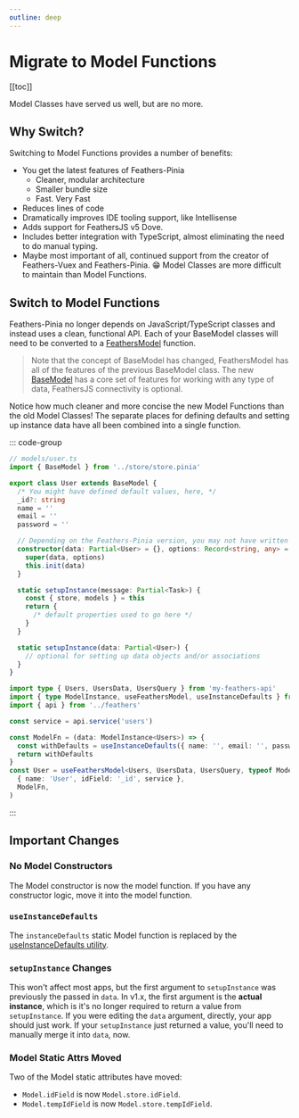 ```yaml
---
outline: deep
---
```


<script setup>
import Badge from '../components/Badge.vue'
import BlockQuote from '../components/BlockQuote.vue'
</script>

# Migrate to Model Functions

[[toc]]

Model Classes have served us well, but are no more.

## Why Switch?

Switching to Model Functions provides a number of benefits:

- You get the latest features of Feathers-Pinia
  - Cleaner, modular architecture
  - Smaller bundle size
  - Fast. Very Fast
- Reduces lines of code
- Dramatically improves IDE tooling support, like Intellisense
- Adds support for FeathersJS v5 Dove.
- Includes better integration with TypeScript, almost eliminating the need to do manual typing.
- Maybe most important of all, continued support from the creator of Feathers-Vuex and Feathers-Pinia. 😁 Model Classes
are more difficult to maintain than Model Functions.

## Switch to Model Functions

Feathers-Pinia no longer depends on JavaScript/TypeScript classes and instead uses a clean, functional API. Each of your
BaseModel classes will need to be converted to a [FeathersModel](/guide/use-feathers-model) function.

<BlockQuote label="note" type="info">

Note that the concept of BaseModel has changed, FeathersModel has all of the features of the previous BaseModel class.
The new [BaseModel](/guide/use-base-model) has a core set of features for working with any type of data, FeathersJS
connectivity is optional.

</BlockQuote>

<!--@include: ./types-notification.md-->

Notice how much cleaner and more concise the new Model Functions than the old Model Classes! The separate places for
defining defaults and setting up instance data have all been combined into a single function.

::: code-group

```ts [Old Model Class]
// models/user.ts
import { BaseModel } from '../store/store.pinia'

export class User extends BaseModel {
  /* You might have defined default values, here, */
  _id?: string
  name = ''
  email = ''
  password = ''

  // Depending on the Feathers-Pinia version, you may not have written a constructor
  constructor(data: Partial<User> = {}, options: Record<string, any> = {}) {
    super(data, options)
    this.init(data)
  }

  static setupInstance(message: Partial<Task>) {
    const { store, models } = this
    return { 
      /* default properties used to go here */
    }  
  }

  static setupInstance(data: Partial<User>) {
    // optional for setting up data objects and/or associations
  }
}
```

```ts [New Model Function]
import type { Users, UsersData, UsersQuery } from 'my-feathers-api'
import { type ModelInstance, useFeathersModel, useInstanceDefaults } from 'feathers-pinia'
import { api } from '../feathers'

const service = api.service('users')

const ModelFn = (data: ModelInstance<Users>) => {
  const withDefaults = useInstanceDefaults({ name: '', email: '', password: '' }, data)
  return withDefaults
}
const User = useFeathersModel<Users, UsersData, UsersQuery, typeof ModelFn>(
  { name: 'User', idField: '_id', service },
  ModelFn,
)
```

:::

## Important Changes

### No Model Constructors

The Model constructor is now the model function. If you have any constructor logic, move it into the model function.

### `useInstanceDefaults`

The `instanceDefaults` static Model function is replaced by the [useInstanceDefaults utility](/guide/model-functions-shared#useinstancedefaults).

### `setupInstance` Changes

This won't affect most apps, but the first argument to `setupInstance` was previously the passed in `data`. In v1.x, the first argument is the **actual instance**, which is it's no longer required to return a value from `setupInstance`. If you were editing the `data` argument, directly, your app should just work.  If your `setupInstance` just returned a value, you'll need to manually merge it into `data`, now.

### Model Static Attrs Moved

Two of the Model static attributes have moved:

- `Model.idField` is now `Model.store.idField`.
- `Model.tempIdField` is now `Model.store.tempIdField`.

